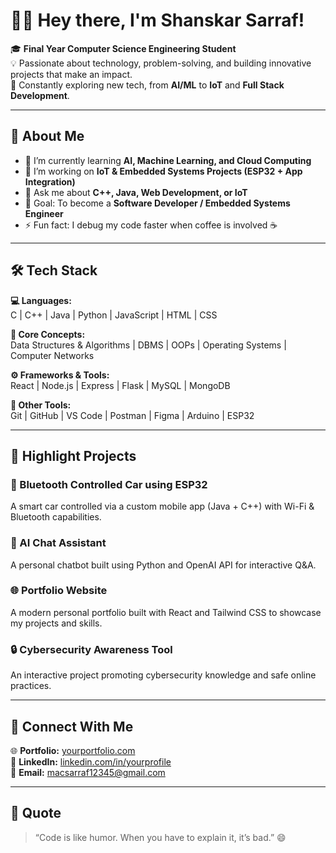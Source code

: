 # 👨‍💻 Hey there, I'm Shanskar Sarraf!

🎓 **Final Year Computer Science Engineering Student**  
💡 Passionate about technology, problem-solving, and building innovative projects that make an impact.  
🚀 Constantly exploring new tech, from **AI/ML** to **IoT** and **Full Stack Development**.

---

## 💫 About Me
- 🌱 I’m currently learning **AI, Machine Learning, and Cloud Computing**
- 🔭 I’m working on **IoT & Embedded Systems Projects (ESP32 + App Integration)**
- 💬 Ask me about **C++, Java, Web Development, or IoT**
- 🎯 Goal: To become a **Software Developer / Embedded Systems Engineer**
- ⚡ Fun fact: I debug my code faster when coffee is involved ☕

---

## 🛠️ Tech Stack
**💻 Languages:**  
C | C++ | Java | Python | JavaScript | HTML | CSS  

**🧠 Core Concepts:**  
Data Structures & Algorithms | DBMS | OOPs | Operating Systems | Computer Networks  

**⚙️ Frameworks & Tools:**  
React | Node.js | Express | Flask | MySQL | MongoDB  

**🔗 Other Tools:**  
Git | GitHub | VS Code | Postman | Figma | Arduino | ESP32  

---

## 🌟 Highlight Projects

### 🚗 Bluetooth Controlled Car using ESP32  
A smart car controlled via a custom mobile app (Java + C++) with Wi-Fi & Bluetooth capabilities.

### 🧠 AI Chat Assistant  
A personal chatbot built using Python and OpenAI API for interactive Q&A.

### 🌐 Portfolio Website  
A modern personal portfolio built with React and Tailwind CSS to showcase my projects and skills.

### 🔒 Cybersecurity Awareness Tool  
An interactive project promoting cybersecurity knowledge and safe online practices.

---


## 🤝 Connect With Me
🌐 **Portfolio:** [yourportfolio.com](https://santu.com.np)  
💼 **LinkedIn:** [linkedin.com/in/yourprofile](https://www.linkedin.com/in/shanskar-sarraf-333245262)  
📧 **Email:** macsarraf12345@gmail.com  

---

## 💬 Quote
> “Code is like humor. When you have to explain it, it’s bad.” 😄
